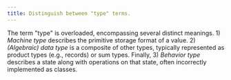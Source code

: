 ```yaml
---
title: Distinguish between "type" terms.
---
```


The term "type" is overloaded, encompassing several distinct meanings. 1) _Machine type_ describes the primitive storage format of a value. 2) _(Algebraic) data type_ is a composite of other types, typically represented as product types (e.g., records) or sum types. Finally, 3) _Behavior type_ describes a state along with operations on that state, often incorrectly implemented as classes.
